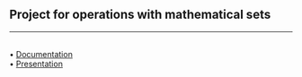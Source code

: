 ## Project for operations with mathematical sets
<hr>
<br>
• <a href="https://codingburgas-my.sharepoint.com/:w:/r/personal/yistoyanova18_codingburgas_bg/_layouts/15/Doc.aspx?sourcedoc=%7B803096AB-77F3-4BDB-9DDD-CBB7921708CB%7D&file=Documentation%20(3).docx&action=default&mobileredirect=true">Documentation</a>
<br>
• <a href="https://codingburgas-my.sharepoint.com/:p:/g/personal/yistoyanova18_codingburgas_bg/EXSpbqkbZ_xPsul-a6iCGqEBjmqd_YEwaBSg9TD3BIU5TQ?e=MisepT">Presentation</a>
